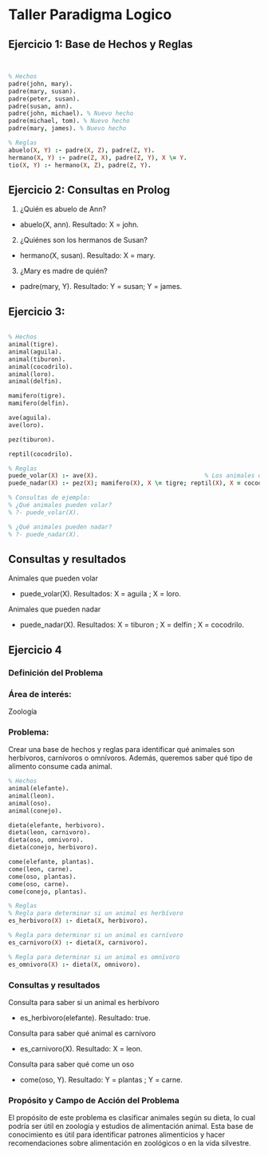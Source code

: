# Taller Paradigma Logico
## Ejercicio 1: Base de Hechos y Reglas
```prolog


% Hechos
padre(john, mary).
padre(mary, susan).
padre(peter, susan).
padre(susan, ann).
padre(john, michael). % Nuevo hecho
padre(michael, tom). % Nuevo hecho
padre(mary, james). % Nuevo hecho

% Reglas
abuelo(X, Y) :- padre(X, Z), padre(Z, Y).
hermano(X, Y) :- padre(Z, X), padre(Z, Y), X \= Y.
tio(X, Y) :- hermano(X, Z), padre(Z, Y).
```

## Ejercicio 2: Consultas en Prolog



 1. ¿Quién es abuelo de Ann?
- abuelo(X, ann).
 Resultado:
 X = john.

 2. ¿Quiénes son los hermanos de Susan?
- hermano(X, susan).
 Resultado:
 X = mary.

 3. ¿Mary es madre de quién?
- padre(mary, Y).
 Resultado:
 Y = susan;
 Y = james.
## Ejercicio 3:
```prolog

% Hechos
animal(tigre).       
animal(aguila).      
animal(tiburon).     
animal(cocodrilo).  
animal(loro).      
animal(delfin).    

mamifero(tigre).     
mamifero(delfin).    

ave(aguila).        
ave(loro).         

pez(tiburon).       

reptil(cocodrilo). 

% Reglas
puede_volar(X) :- ave(X).                              % Los animales que son aves pueden volar
puede_nadar(X) :- pez(X); mamifero(X), X \= tigre; reptil(X), X = cocodrilo.  % Pueden nadar los peces, algunos mamíferos (excepto el tigre), y los cocodrilos

% Consultas de ejemplo:
% ¿Qué animales pueden volar?
% ?- puede_volar(X).

% ¿Qué animales pueden nadar?
% ?- puede_nadar(X).
```


## Consultas y resultados

Animales que pueden volar
- puede_volar(X).
 Resultados:
 X = aguila ;
 X = loro.

 Animales que pueden nadar
- puede_nadar(X).
 Resultados:
 X = tiburon ;
 X = delfin ;
 X = cocodrilo.

## Ejercicio 4

### Definición del Problema
### Área de interés: 
Zoología <br>
### Problema: 
Crear una base de hechos y reglas para identificar qué animales son herbívoros, carnívoros o omnívoros. Además, queremos saber qué tipo de alimento consume cada animal.

```prolog
% Hechos
animal(elefante).
animal(leon).
animal(oso).
animal(conejo).

dieta(elefante, herbivoro).
dieta(leon, carnivoro).
dieta(oso, omnivoro).
dieta(conejo, herbivoro).

come(elefante, plantas).
come(leon, carne).
come(oso, plantas).
come(oso, carne).
come(conejo, plantas).

% Reglas
% Regla para determinar si un animal es herbívoro
es_herbivoro(X) :- dieta(X, herbivoro).

% Regla para determinar si un animal es carnívoro
es_carnivoro(X) :- dieta(X, carnivoro).

% Regla para determinar si un animal es omnívoro
es_omnivoro(X) :- dieta(X, omnivoro).
```
### Consultas y resultados

Consulta para saber si un animal es herbívoro
- es_herbivoro(elefante).
 Resultado:
 true.

Consulta para saber qué animal es carnívoro
- es_carnivoro(X).
 Resultado:
 X = leon.

 Consulta para saber qué come un oso
- come(oso, Y).
 Resultado:
 Y = plantas ;
 Y = carne.

### Propósito y Campo de Acción del Problema

El propósito de este problema es clasificar animales según su dieta, lo cual podría ser útil en zoología y estudios de alimentación animal. Esta base de conocimiento es útil para identificar patrones alimenticios y hacer recomendaciones sobre alimentación en zoológicos o en la vida silvestre. 
